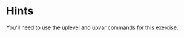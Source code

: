 # Hints

You'll need to use the [uplevel](https://tcl.tk/man/tcl8.6/TclCmd/upvar.htm)
and [upvar](https://tcl.tk/man/tcl8.6/TclCmd/upvar.htm) commands for this
exercise.

